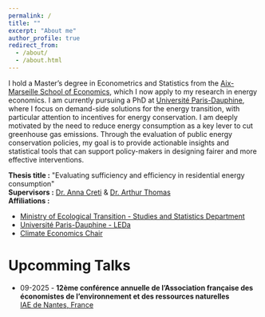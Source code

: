 ```yaml
---
permalink: /
title: ""
excerpt: "About me"
author_profile: true
redirect_from: 
  - /about/
  - /about.html
---
```


I hold a Master’s degree in Econometrics and Statistics from the [Aix-Marseille School of Economics](https://www.amse-aixmarseille.fr/en/study/master-econometrics-statistics), which I now apply to my research in energy economics. I am currently pursuing a PhD at [Université Paris-Dauphine](https://dauphine.psl.eu/), where I focus on demand-side solutions for the energy transition, with particular attention to incentives for energy conservation.
I am deeply motivated by the need to reduce energy consumption as a key lever to cut greenhouse gas emissions. Through the evaluation of public energy conservation policies, my goal is to provide actionable insights and statistical tools that can support policy-makers in designing fairer and more effective interventions.

**Thesis title :** "Evaluating sufficiency and efficiency in residential energy consumption" \
**Supervisors :** [Dr. Anna Creti](https://cgemp.dauphine.fr/fileadmin/mediatheque/centres/cgemp/CV/CV_2022/CV_Anna_Creti.pdf) & [Dr. Arthur Thomas](https://arthurthomaseconometrics.github.io/) \
**Affiliations :** 
* [Ministry of Ecological Transition - Studies and Statistics Department](https://www.statistiques.developpement-durable.gouv.fr/english-contents)
* [Université Paris-Dauphine - LEDa](https://leda.dauphine.fr/)
* [Climate Economics Chair](https://www.chaireeconomieduclimat.org/en/thesis/measuring-and-evaluating-sufficiency-and-efficiency-in-french-residential-energy-consumption-marie-bruguet/)
  
Upcomming Talks
======
* 09-2025 -  **12ème conférence annuelle de l’Association française des économistes de l’environnement et des ressources naturelles**\
   [IAE de Nantes, France](https://faere.fr/conference-faere-2025/)
